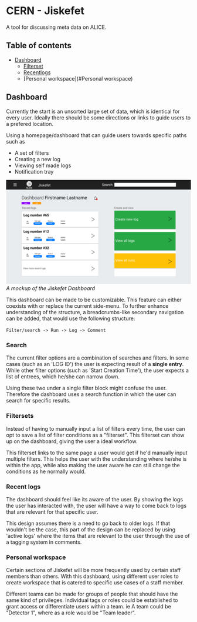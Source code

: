 # CERN - Jiskefet

A tool for discussing meta data on ALICE.

## Table of contents

- [Dashboard](#dashboard)
  - [Filterset](#Filterset)
  - [Recentlogs](#Recentlogs)
  - [Personal workspace](#Personal workspace)

## Dashboard

Currently the start is an unsorted large set of data, which is identical for every user. Ideally there should be some directions or links to guide users to a prefered location.

Using a homepage/dashboard that can guide users towards specific paths such as

- A set of filters
- Creating a new log
- Viewing self made logs
- Notification tray

![Mockup of the Jiskefet Dashboard](img/screenshot.png)
_A mockup of the Jiskefet Dashboard_

This dashboard can be made to be customizable. This feature can either coexists with or replace the current side-menu. To further enhance understanding of the structure, a breadcrumbs-like secondary navigation can be added, that would use the following structure:

`Filter/search -> Run -> Log -> Comment`

### Search

The current filter options are a combination of searches and filters. In some cases (such as an 'LOG ID') the user is expecting result of a **single entry**. While other filter options (such as 'Start Creation Time'), the user expects a list of entrees, which he/she can narrow down.

Using these two under a single filter block might confuse the user. Therefore the dashboard uses a search function in which the user can search for specific results.

### Filtersets

Instead of having to manually input a list of filters every time, the user can opt to save a list of filter conditions as a "filterset". This filterset can show up on the dashboard, giving the user a ideal workflow.

This filterset links to the same page a user would get if he'd manually input multiple filters. This helps the user with the understanding where he/she is within the app, while also making the user aware he can still change the conditions as he normally would.

### Recent logs

The dashboard should feel like its aware of the user. By showing the logs the user has interacted with, the user will have a way to come back to logs that are relevant for that specific user.

This design assumes there is a need to go back to older logs. If that wouldn't be the case, this part of the design can be replaced by using 'active logs' where the items that are relevant to the user through the use of a tagging system in comments.

### Personal workspace

Certain sections of Jiskefet will be more frequently used by certain staff members than others. With this dashboard, using different user roles to create workspace that is catered to specific use cases of a staff member.

Different teams can be made for groups of people that should have the same kind of privileges. Individual tags or roles could be established to grant access or differentiate users within a team. ie A team could be "Detector 1", where as a role would be "Team leader".
